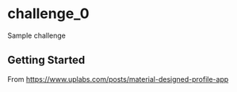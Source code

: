 # challenge_0

Sample challenge

## Getting Started

From https://www.uplabs.com/posts/material-designed-profile-app
